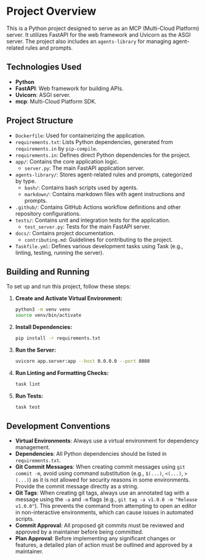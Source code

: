 # Project Overview

This is a Python project designed to serve as an MCP (Multi-Cloud Platform) server. It utilizes FastAPI for the web framework and Uvicorn as the ASGI server. The project also includes an `agents-library` for managing agent-related rules and prompts.

## Technologies Used

*   **Python**
*   **FastAPI**: Web framework for building APIs.
*   **Uvicorn**: ASGI server.
*   **mcp**: Multi-Cloud Platform SDK.

## Project Structure

*   `Dockerfile`: Used for containerizing the application.
*   `requirements.txt`: Lists Python dependencies, generated from `requirements.in` by `pip-compile`.
*   `requirements.in`: Defines direct Python dependencies for the project.
*   `app/`: Contains the core application logic.
    *   `server.py`: The main FastAPI application server.
*   `agents-library/`: Stores agent-related rules and prompts, categorized by type.
    *   `bash/`: Contains bash scripts used by agents.
    *   `markdown/`: Contains markdown files with agent instructions and prompts.
*   `.github/`: Contains GitHub Actions workflow definitions and other repository configurations.
*   `tests/`: Contains unit and integration tests for the application.
    *   `test_server.py`: Tests for the main FastAPI server.
*   `docs/`: Contains project documentation.
    *   `contributing.md`: Guidelines for contributing to the project.
*   `Taskfile.yml`: Defines various development tasks using Task (e.g., linting, testing, running the server).

## Building and Running

To set up and run this project, follow these steps:

1.  **Create and Activate Virtual Environment:**
    ```bash
    python3 -m venv venv
    source venv/bin/activate
    ```

2.  **Install Dependencies:**
    ```bash
    pip install -r requirements.txt
    ```

3.  **Run the Server:**
    ```bash
    uvicorn app.server:app --host 0.0.0.0 --port 8080
    ```

4.  **Run Linting and Formatting Checks:**
    ```bash
    task lint
    ```

5.  **Run Tests:**
    ```bash
    task test
    ```

## Development Conventions

*   **Virtual Environments**: Always use a virtual environment for dependency management.
*   **Dependencies**: All Python dependencies should be listed in `requirements.txt`.
*   **Git Commit Messages**: When creating commit messages using `git commit -m`, avoid using command substitution (e.g., `$(...)`, `<(...)`, `>(...)`) as it is not allowed for security reasons in some environments. Provide the commit message directly as a string.
*   **Git Tags**: When creating git tags, always use an annotated tag with a message using the `-a` and `-m` flags (e.g., `git tag -a v1.0.0 -m "Release v1.0.0"`). This prevents the command from attempting to open an editor in non-interactive environments, which can cause issues in automated scripts.
*   **Commit Approval**: All proposed git commits must be reviewed and approved by a maintainer before being committed.
*   **Plan Approval**: Before implementing any significant changes or features, a detailed plan of action must be outlined and approved by a maintainer.